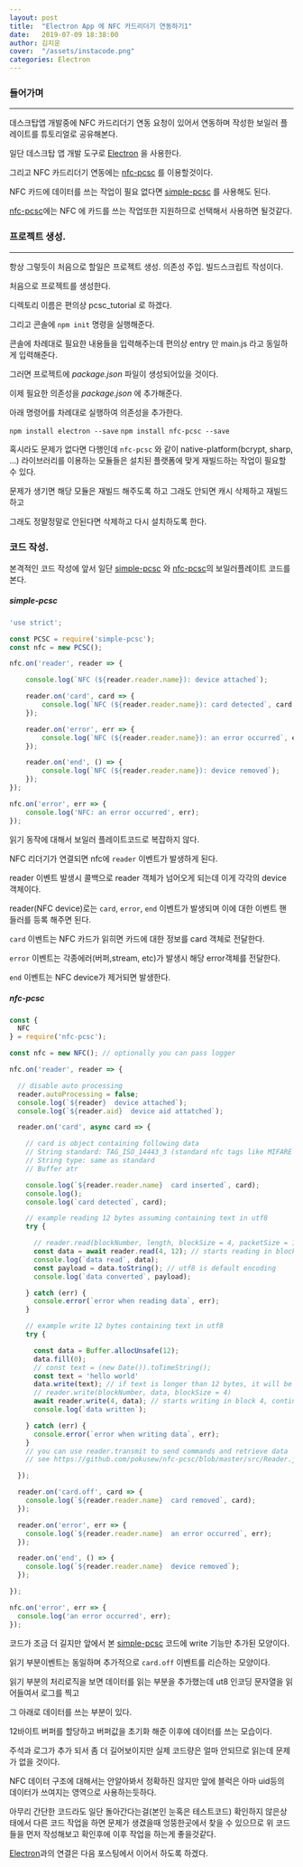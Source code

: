 ```yaml
---
layout: post
title:  "Electron App 에 NFC 카드리더기 연동하기1"
date:   2019-07-09 18:38:00
author: 김지운
cover:  "/assets/instacode.png"
categories: Electron
---
```

### 들어가며
---
데스크탑앱 개발중에 NFC 카드리더기 연동 요청이 있어서 연동하며 작성한 보일러 플레이트를 튜토리얼로 공유해본다.

일단 데스크탑 앱 개발 도구로 [Electron] 을 사용한다.

그리고 NFC 카드리더기 연동에는 [nfc-pcsc] 를 이용할것이다.

NFC 카드에 데이터를 쓰는 작업이 필요 없다면 [simple-pcsc] 를 사용해도 된다.

[nfc-pcsc]에는 NFC 에 카드를 쓰는 작업또한 지원하므로 선택해서 사용하면 될것같다.


### 프로젝트 생성.
---

항상 그렇듯이 처음으로 할일은 프로젝트 생성. 의존성 주입. 빌드스크립트 작성이다.

처음으로 프로젝트를 생성한다.

디렉토리 이름은 편의상 pcsc_tutorial 로 하겠다.

그리고 콘솔에 `npm init` 명령을 실행해준다.

콘솔에 차례대로 필요한 내용들을 입력해주는데 편의상 entry 만 main.js 라고 동일하게 입력해준다.

그러면 프로젝트에 *package.json* 파일이 생성되어있을 것이다.

이제 필요한 의존성을 *package.json* 에 추가해준다.

아래 명령어를 차례대로 실행하여 의존성을 추가한다.

`npm install electron --save`
`npm install nfc-pcsc --save`

혹시라도 문제가 없다면 다행인데 `nfc-pcsc` 와 같이 native-platform(bcrypt, sharp, ...) 라이브러리를 이용하는 모듈들은
설치된 플랫폼에 맞게 재빌드하는 작업이 필요할 수 있다.

문제가 생기면 해당 모듈은 재빌드 해주도록 하고 그래도 안되면 캐시 삭제하고 재빌드 하고

그래도 정말정말로 안된다면 삭제하고 다시 설치하도록 한다.

### 코드 작성.

본격적인 코드 작성에 앞서 일단 [simple-pcsc] 와 [nfc-pcsc]의 보일러플레이트 코드를 본다.

##### simple-pcsc
```javascript
'use strict';

const PCSC = require('simple-pcsc');
const nfc = new PCSC();

nfc.on('reader', reader => {

    console.log(`NFC (${reader.reader.name}): device attached`);

    reader.on('card', card => {
        console.log(`NFC (${reader.reader.name}): card detected`, card.uid);
    });

    reader.on('error', err => {
        console.log(`NFC (${reader.reader.name}): an error occurred`, err);
    });

    reader.on('end', () => {
        console.log(`NFC (${reader.reader.name}): device removed`);
    });
});

nfc.on('error', err => {
    console.log('NFC: an error occurred', err);
});
```

읽기 동작에 대해서 보일러 플레이트코드로 복잡하지 않다.

NFC 리더기가 연결되면 nfc에 `reader` 이벤트가 발생하게 된다.

reader 이벤트 발생시 콜백으로 reader 객체가 넘어오게 되는데 이게 각각의 device 객체이다.

reader(NFC device)로는 `card`, `error`, `end` 이벤트가 발생되며 이에 대한 이벤트 핸들러를 등록 해주면 된다.

`card` 이벤트는 NFC 카드가 읽히면 카드에 대한 정보를 card 객체로 전달한다.

`error` 이벤트는 각종에러(버퍼,stream, etc)가 발생시 해당 error객체를 전달한다.

`end` 이벤트는 NFC device가 제거되면 발생한다.


##### nfc-pcsc
```javascript
const {
  NFC
} = require('nfc-pcsc');

const nfc = new NFC(); // optionally you can pass logger

nfc.on('reader', reader => {

  // disable auto processing
  reader.autoProcessing = false;
  console.log(`${reader}  device attached`);
  console.log(`${reader.aid}  device aid attatched`);

  reader.on('card', async card => {

    // card is object containing following data
    // String standard: TAG_ISO_14443_3 (standard nfc tags like MIFARE Ultralight) or TAG_ISO_14443_4 (Android HCE and others)
    // String type: same as standard
    // Buffer atr

    console.log(`${reader.reader.name}  card inserted`, card);
    console.log();
    console.log(`card detected`, card);

    // example reading 12 bytes assuming containing text in utf8
    try {

      // reader.read(blockNumber, length, blockSize = 4, packetSize = 16)
      const data = await reader.read(4, 12); // starts reading in block 4, continues to 5 and 6 in order to read 12 bytes
      console.log(`data read`, data);
      const payload = data.toString(); // utf8 is default encoding
      console.log(`data converted`, payload);

    } catch (err) {
      console.error(`error when reading data`, err);
    }

    // example write 12 bytes containing text in utf8
    try {

      const data = Buffer.allocUnsafe(12);
      data.fill(0);
      // const text = (new Date()).toTimeString();
      const text = 'hello world'
      data.write(text); // if text is longer than 12 bytes, it will be cut off
      // reader.write(blockNumber, data, blockSize = 4)
      await reader.write(4, data); // starts writing in block 4, continues to 5 and 6 in order to write 12 bytes
      console.log(`data written`);

    } catch (err) {
      console.error(`error when writing data`, err);
    }
    // you can use reader.transmit to send commands and retrieve data
    // see https://github.com/pokusew/nfc-pcsc/blob/master/src/Reader.js#L291

  });

  reader.on('card.off', card => {
    console.log(`${reader.reader.name}  card removed`, card);
  });

  reader.on('error', err => {
    console.log(`${reader.reader.name}  an error occurred`, err);
  });

  reader.on('end', () => {
    console.log(`${reader.reader.name}  device removed`);
  });

});

nfc.on('error', err => {
  console.log('an error occurred', err);
});
```
코드가 조금 더 길지만 앞에서 본 [simple-pcsc] 코드에 write 기능만 추가된 모양이다.

읽기 부분이벤트는 동일하며 추가적으로 `card.off` 이벤트를 리슨하는 모양이다.

읽기 부분의 처리로직을 보면 데이터를 읽는 부분을 추가했는데 ut8 인코딩 문자열을 읽어들여서 로그를 찍고

그 아래로 데이터를 쓰는 부분이 있다.

12바이트 버퍼를 할당하고 버퍼값을 초기화 해준 이후에 데이터를 쓰는 모습이다.

주석과 로그가 추가 되서 좀 더 길어보이지만 실제 코드량은 얼마 안되므로 읽는데 문제가 없을 것이다.

NFC 데이터 구조에 대해서는 안알아봐서 정확하진 않지만 앞에 블럭은 아마 uid등의 데이터가 쓰여지는 영역으로 사용하는듯하다.

아무리 간단한 코드라도 일단 돌아간다는걸(본인 눈혹은 테스트코드) 확인하지 않은상태에서 다른 코드 작업을 하면
문제가 생겼을때 엉뚱한곳에서 찾을 수 있으므로 위 코드들을 먼저 작성해보고 확인후에 이후 작업을 하는게 좋을것같다.

[Electron]과의 연결은 다음 포스팅에서 이어서 하도록 하겠다.



[Electron]:https://electronjs.org/
[nfc-pcsc]:https://github.com/pokusew/nfc-pcsc#readme
[simple-pcsc]:https://www.npmjs.com/package/simple-pcsc

